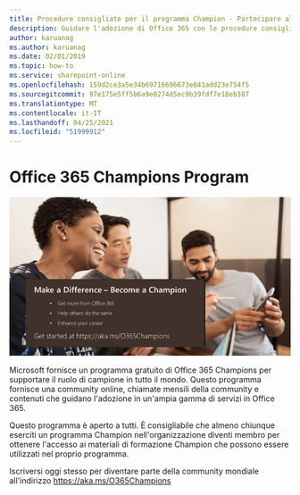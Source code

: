 ```yaml
---
title: Procedure consigliate per il programma Champion - Partecipare al programma Office 365 Champions
description: Guidare l'adozione di Office 365 con le procedure consigliate per il programma Champion
author: karuanag
ms.author: karuanag
ms.date: 02/01/2019
ms.topic: how-to
ms.service: sharepoint-online
ms.openlocfilehash: 159d2ce3a5e34b69716696673e841add23e754f5
ms.sourcegitcommit: 97e175e5ff5b6a9e0274d5ec9b39fdf7e18eb387
ms.translationtype: MT
ms.contentlocale: it-IT
ms.lasthandoff: 04/25/2021
ms.locfileid: "51999912"
---
```

# <a name="office-365-champions-program"></a>Office 365 Champions Program 

![fare la differenza diventare un campione](media/makeadifference.png)

Microsoft fornisce un programma gratuito di Office 365 Champions per supportare il ruolo di campione in tutto il mondo.  Questo programma fornisce una community online, chiamate mensili della community e contenuti che guidano l'adozione in un'ampia gamma di servizi in Office 365.

Questo programma è aperto a tutti.  È consigliabile che almeno chiunque eserciti un programma Champion nell'organizzazione diventi membro per ottenere l'accesso ai materiali di formazione Champion che possono essere utilizzati nel proprio programma. 

Iscriversi oggi stesso per diventare parte della community mondiale all'indirizzo https://aka.ms/O365Champions  
